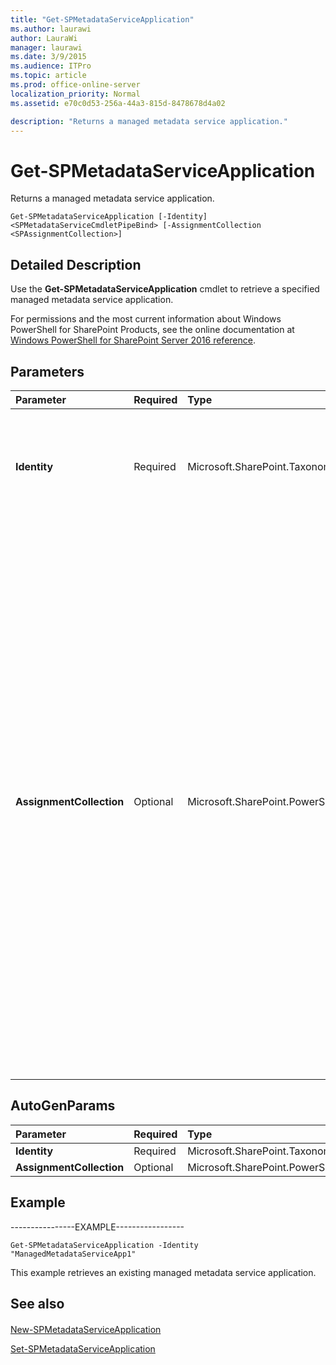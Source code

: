 ```yaml
---
title: "Get-SPMetadataServiceApplication"
ms.author: laurawi
author: LauraWi
manager: laurawi
ms.date: 3/9/2015
ms.audience: ITPro
ms.topic: article
ms.prod: office-online-server
localization_priority: Normal
ms.assetid: e70c0d53-256a-44a3-815d-8478678d4a02

description: "Returns a managed metadata service application."
---
```


# Get-SPMetadataServiceApplication

Returns a managed metadata service application.
  
```
Get-SPMetadataServiceApplication [-Identity] <SPMetadataServiceCmdletPipeBind> [-AssignmentCollection <SPAssignmentCollection>]
```

## Detailed Description

Use the **Get-SPMetadataServiceApplication** cmdlet to retrieve a specified managed metadata service application. 
  
For permissions and the most current information about Windows PowerShell for SharePoint Products, see the online documentation at [Windows PowerShell for SharePoint Server 2016 reference](https://go.microsoft.com/fwlink/p/?LinkId=671715).
  
## Parameters

|**Parameter**|**Required**|**Type**|**Description**|
|:-----|:-----|:-----|:-----|
|**Identity** <br/> |Required  <br/> |Microsoft.SharePoint.Taxonomy.Cmdlet.SPMetadataServiceCmdletPipeBind  <br/> |Specifies the managed metadata service application to get.  <br/> The type must be a valid GUID or the name of a valid managed metadata service application.  <br/> |
|**AssignmentCollection** <br/> |Optional  <br/> |Microsoft.SharePoint.PowerShell.SPAssignmentCollection  <br/> |Manages objects for the purpose of proper disposal. Use of objects, such as **SPWeb** or **SPSite**, can use large amounts of memory and use of these objects in Windows PowerShell scripts requires proper memory management. Using the **SPAssignment** object, you can assign objects to a variable and dispose of the objects after they are needed to free up memory. When **SPWeb**, **SPSite**, or **SPSiteAdministration** objects are used, the objects are automatically disposed of if an assignment collection or the **Global** parameter is not used.  <br/> > [!NOTE]> When the **Global** parameter is used, all objects are contained in the global store. If objects are not immediately used, or disposed of by using the **Stop-SPAssignment** command, an out-of-memory scenario can occur.           |
   
## AutoGenParams

|**Parameter**|**Required**|**Type**|**Description**|
|:-----|:-----|:-----|:-----|
|**Identity** <br/> |Required  <br/> |Microsoft.SharePoint.Taxonomy.Cmdlet.SPMetadataServiceCmdletPipeBind  <br/> ||
|**AssignmentCollection** <br/> |Optional  <br/> |Microsoft.SharePoint.PowerShell.SPAssignmentCollection  <br/> ||
   
## Example

----------------EXAMPLE-----------------
  
```
Get-SPMetadataServiceApplication -Identity "ManagedMetadataServiceApp1"
```

This example retrieves an existing managed metadata service application.
  
## See also

#### 

[New-SPMetadataServiceApplication](../../../docs-conceptual/sharepoint-server/microsoft-powershell-for-sharepoint-server-reference/managed-metadata-cmdlets/new-spmetadataserviceapplication.md)
  
[Set-SPMetadataServiceApplication](../../../docs-conceptual/sharepoint-server/microsoft-powershell-for-sharepoint-server-reference/managed-metadata-cmdlets/set-spmetadataserviceapplication.md)

